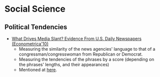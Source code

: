 # Social Science

## Political Tendencies
- [What Drives Media Slant? Evidence From U.S. Daily Newspapers (Econometrica'10)](https://web.stanford.edu/~gentzkow/research/biasmeas.pdf)
    * Measuring the similarity of the news agencies' language to that of a congressman/congresswoman from Republican or Democrat.
    * Measuring the tendencies of the phrases by a score (depending on the phrases' lengths, and their appearances)
    * Mentioned at [here](https://libguides.com.edu/c.php?g=649909&p=4556557).

